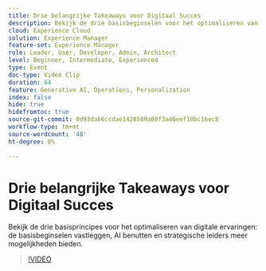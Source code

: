 ```yaml
---
title: Drie belangrijke Takeaways voor Digitaal Succes
description: Bekijk de drie basisbeginselen voor het optimaliseren van digitale ervaringen - de basisbeginselen vastleggen, AI benutten en strategische leiders meer mogelijkheden bieden.
cloud: Experience Cloud
solution: Experience Manager
feature-set: Experience Manager
role: Leader, User, Developer, Admin, Architect
level: Beginner, Intermediate, Experienced
type: Event
doc-type: Video Clip
duration: 64
feature: Generative AI, Operations, Personalization
index: false
hide: true
hidefromtoc: true
source-git-commit: 0d93dab6ccdae1420589a00f3a46eef10bc16ec8
workflow-type: tm+mt
source-wordcount: '48'
ht-degree: 0%

---
```



# Drie belangrijke Takeaways voor Digitaal Succes

Bekijk de drie basisprincipes voor het optimaliseren van digitale ervaringen: de basisbeginselen vastleggen, AI benutten en strategische leiders meer mogelijkheden bieden.

>[!VIDEO](https://video.tv.adobe.com/v/3462048/?learn=on&enablevpops&captions=dut)
